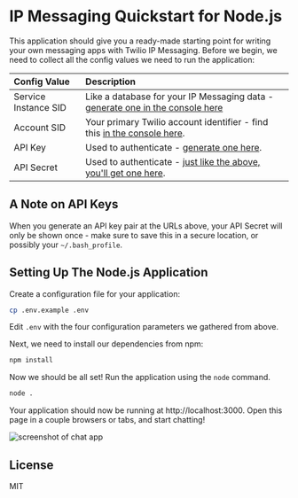 # IP Messaging Quickstart for Node.js

This application should give you a ready-made starting point for writing your
own messaging apps with Twilio IP Messaging. Before we begin, we need to collect
all the config values we need to run the application:

| Config Value  | Description |
| :-------------  |:------------- |
Service Instance SID | Like a database for your IP Messaging data - [generate one in the console here](https://www.twilio.com/console/ip-messaging/services)
Account SID | Your primary Twilio account identifier - find this [in the console here](https://www.twilio.com/console/ip-messaging/getting-started).
API Key | Used to authenticate - [generate one here](https://www.twilio.com/console/ip-messaging/dev-tools/api-keys).
API Secret | Used to authenticate - [just like the above, you'll get one here](https://www.twilio.com/console/ip-messaging/dev-tools/api-keys).

## A Note on API Keys

When you generate an API key pair at the URLs above, your API Secret will only
be shown once - make sure to save this in a secure location, 
or possibly your `~/.bash_profile`.

## Setting Up The Node.js Application

Create a configuration file for your application:

```bash
cp .env.example .env
```

Edit `.env` with the four configuration parameters we gathered from above.

Next, we need to install our dependencies from npm:

```bash
npm install
```

Now we should be all set! Run the application using the `node` command.

```bash
node .
```

Your application should now be running at http://localhost:3000. Open this page
in a couple browsers or tabs, and start chatting!

![screenshot of chat app](https://s3.amazonaws.com/howtodocs/quickstart/ipm-browser-quickstart.png)

## License

MIT
